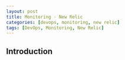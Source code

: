 ```yaml
---
layout: post
title: Monitoring - New Relic
categories: [devops, monitoring, new relic]
tags: [DevOps, Monitoring, New Relic]
---
```


## Introduction